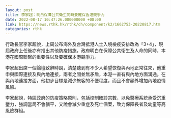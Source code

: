 ```yaml
---
layout: post
title: 李家超：明白保障公共衛生同時要確保香港競爭力
date: 2022-08-17 10:47:26.000000000 +08:00
link: https://news.rthk.hk/rthk/ch/component/k2/1662753-20220817.htm
categories: rthk
---
```


行政長官李家超說，上周公布海外及台灣抵港人士入境檢疫安排改為「3+4」，現屆政府上任後亦有推出其他防疫措施，政府明白在保障公共衛生及人命的同時，本港在國際聯繫的重要性以及要確保本港競爭力。

李家超出席一個論壇致辭時說，清楚聽到有不少人希望恢復與內地正常往來，他重申與國際連接及與內地連接，兩者之間並無矛盾，本港一直有與內地方面溝通。在與內地連接方面，他初步目標是減少旅客的不便程度，而且不會額外增加內地疫情風險。

李家超說，特區政府的防疫策略原則，包括控制確診宗數，以免醫療系統承受沉重壓力，強調當局不會躺平，又說會減少重症及死亡個案，致力保障長者及幼童等高風險群組。
